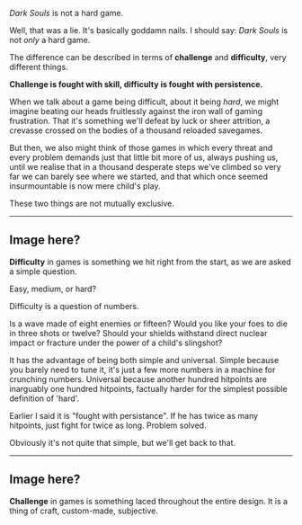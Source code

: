 *Dark Souls* is not a hard game.

Well, that was a lie. It's basically goddamn nails. I should say: *Dark Souls* is not *only* a hard game.

The difference can be described in terms of **challenge** and **difficulty**, very different things.

**Challenge is fought with skill, difficulty is fought with persistence.**

When we talk about a game being difficult, about it being *hard*, we might imagine beating 
our heads fruitlessly against the iron wall of gaming frustration. That it's something we'll defeat by 
luck or sheer attrition, a crevasse crossed on the bodies of a thousand reloaded savegames.

But then, we also might think of those games in which every threat and every problem 
demands just that little bit more of us, always pushing us, until we realise that in a thousand 
desperate steps we've climbed so very far we can barely see where we started, and that which once 
seemed insurmountable is now mere child's play.

These two things are not mutually exclusive.

---
Image here?
---

**Difficulty** in games is something we hit right from the start, as we are asked a simple question.

Easy, medium, or hard?

Difficulty is a question of numbers. 

Is a wave made of eight enemies or fifteen? Would you like your foes to die in three shots or twelve? 
Should your shields withstand direct nuclear impact or fracture under the power of a child's slingshot? 

It has the advantage of being both simple and universal. 
Simple because you barely need to tune it, it's just a few more numbers in a machine for crunching numbers. 
Universal because another hundred hitpoints are inarguably one hundred hitpoints, factually 
harder for the simplest possible definition of 'hard'.

Earlier I said it is "fought with persistance". If he has twice as many hitpoints, just fight for twice as long. Problem solved.

Obviously it's not quite that simple, but we'll get back to that.

---
Image here?
---

**Challenge** in games is something laced throughout the entire design. It is a thing of craft, custom-made, 
subjective. 
